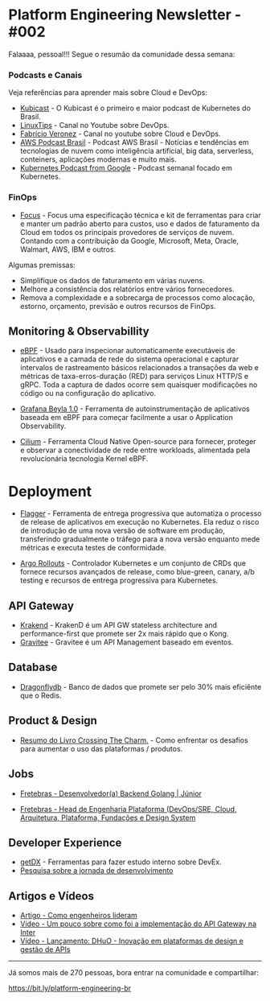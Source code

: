 # Platform Engineering Newsletter - #002

Falaaaa, pessoal!!! Segue o resumão da comunidade dessa semana:

### Podcasts e Canais

Veja referências para aprender mais sobre Cloud e DevOps:

- [Kubicast](https://open.spotify.com/show/7x2OHOUAaOnTjlSwBHNAjN) - O Kubicast é o primeiro e maior podcast de Kubernetes do Brasil.
- [LinuxTips](https://www.youtube.com/channel/UCJnKVGmXRXrH49Tvrx5X0Sw) - Canal no Youtube sobre DevOps.
- [Fabrício Veronez](https://www.youtube.com/@fabricioveronez) - Canal no youtube sobre Cloud e DevOps.
- [AWS Podcast Brasil](https://open.spotify.com/show/4Zxc9RlKLrdZQu0AjQ25Cu) - Podcast AWS Brasil - Notícias e tendências em tecnologias de nuvem como inteligência artificial, big data, serverless, conteiners, aplicações modernas e muito mais.
- [Kubernetes Podcast from Google](https://open.spotify.com/show/0AsnxlMtXRUEeZkIO0ScpJ) - Podcast semanal focado em Kubernetes.

### FinOps
- [Focus](https://focus.finops.org/) - Focus uma especificação técnica e kit de ferramentas para criar e manter um padrão aberto para custos, uso e dados de faturamento da Cloud em todos os principais provedores de serviços de nuvem. Contando com a contribuição da Google, Microsoft, Meta, Oracle, Walmart, AWS, IBM e outros.

Algumas premissas:
- Simplifique os dados de faturamento em várias nuvens.
- Melhore a consistência dos relatórios entre vários fornecedores.
- Remova a complexidade e a sobrecarga de processos como alocação, estorno, orçamento, previsão e outros recursos de FinOps.


## Monitoring & Observabillity

- [eBPF](https://ebpf.io/) - Usado para inspecionar automaticamente executáveis ​​de aplicativos e a camada de rede do sistema operacional e capturar intervalos de rastreamento básicos relacionados a transações da web e métricas de taxa-erros-duração (RED) para serviços Linux HTTP/S e gRPC. Toda a captura de dados ocorre sem quaisquer modificações no código ou na configuração do aplicativo.

- [Grafana Beyla 1.0](https://grafana.com/blog/2023/11/14/grafana-beyla-1.0-release-zero-code-instrumentation-for-application-telemetry-using-ebpf/) - Ferramenta de autoinstrumentação de aplicativos baseada em eBPF para começar facilmente a usar o Application Observability. 

- [Cilium](Cilium.io) - Ferramenta Cloud Native Open-source para fornecer, proteger e observar a conectividade de rede entre workloads, alimentada pela revolucionária tecnologia Kernel eBPF.

# Deployment

- [Flagger](https://flagger.app/) - Ferramenta de entrega progressiva que automatiza o processo de release de aplicativos em execução no Kubernetes. Ela reduz o risco de introdução de uma nova versão de software em produção, transferindo gradualmente o tráfego para a nova versão enquanto mede métricas e executa testes de conformidade.

- [Argo Rollouts](https://argoproj.github.io/rollouts/) - Controlador Kubernetes e um conjunto de CRDs que fornece recursos avançados de release, como blue-green, canary, a/b testing e recursos de entrega progressiva para Kubernetes.

## API Gateway

- [Krakend](https://www.krakend.io/) - KrakenD é um API GW stateless architecture and performance-first que promete ser 2x mais rápido que o Kong.
- [Gravitee](https://www.gravitee.io/) - Gravitee é um API Management baseado em eventos. 


## Database

- [Dragonflydb](https://www.dragonflydb.io/) - Banco de dados que promete ser pelo 30% mais eficiênte que o Redis.


## Product & Design 
- [Resumo do Livro Crossing The Charm.](https://www.themarketingstudent.com/crossing-the-chasm-summary/) - Como enfrentar os desafios para aumentar o uso das plataformas / produtos.

## Jobs

- [Fretebras - Desenvolvedor(a) Backend Golang | Júnior](https://fretebras.gupy.io/jobs/5941059)

- [Fretebras - Head de Engenharia Plataforma (DevOps/SRE, Cloud, Arquitetura, Plataforma, Fundações e Design System](https://fretebras.gupy.io/jobs/5427218)

## Developer Experience

- [getDX](https://getdx.com/) -  Ferramentas para fazer estudo interno sobre DevEx.
- [Pesquisa sobre a jornada de desenvolvimento](https://docs.google.com/forms/d/e/1FAIpQLSfDjBs3KRdLp524ipvhrOIVeqqhBiR2CFDspvvhfWCphjV7XQ/viewform)

## Artigos e Vídeos

- [Artigo - Como engenheiros lideram](https://www.developing.dev/p/how-some-engineers-always-lead)
- [Vídeo - Um pouco sobre como foi a implementação do API Gateway na Inter
](https://youtu.be/L5JmVkIS2x4?si=zGFSMe8xJ0rlrJFB)
- [Vídeo - Lançamento: DHuO - Inovação em plataformas de design e gestão de APIs
](https://youtu.be/kNVPf2cKh1U?si=QZ-J94RhnSh2wi6O)

---

Já somos mais de 270 pessoas, bora entrar na comunidade e compartilhar:

https://bit.ly/platform-engineering-br
